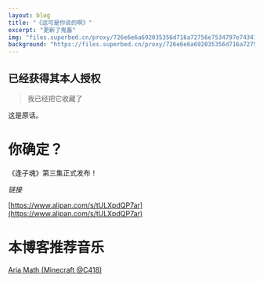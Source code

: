 ```yaml
---
layout: blog
title: "《这可是你说的啊》"
excerpt: "更新了鬼畜"
img: "files.superbed.cn/proxy/726e6e6a692035356d716a72756e7534797e743478797f78756934797577352a237c7b2f2b297e282c232d2f237f7f292d792c2e797b2d7b287c782e292b2c2c7928287e7c792934706a7d"
background: "https://files.superbed.cn/proxy/726e6e6a692035356d716a72756e7534797e743478797f7875693479757735232f7f7f7c2a2b7c297b2823287e7c2f7f297c2a2b7e2d237b79292b2f792c2a292e7b222d297b7f34706a7d"
---
```


## 已经获得其本人授权

> 我已经把它收藏了

这是原话。

# 你确定？

《逢子魂》第三集正式发布！

 _链接_ 

[https://www.alipan.com/s/tULXpdQP7ar](https://www.alipan.com/s/tULXpdQP7ar)


# 本博客推荐音乐

[Aria Math (Minecraft @C418)](https://luluyouweia.github.io/music?62)
